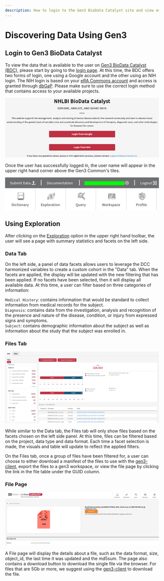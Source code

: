 ```yaml
---
description: How to login to the Gen3 BioData Catalyst site and view available data.
---
```


# Discovering Data Using Gen3

## Login to Gen3 BioData Catalyst

To view the data that is available to the user on [Gen3 BioData Catalyst \(BDC\)](https://gen3.datastage.io/), please start by going to the [login page](https://gen3.datastage.io/login). At this time, the BDC offers two forms of login, one using a Google account and the other using an NIH login. The NIH login is based on your [eRA Commons account](https://public.era.nih.gov/commons/public/login.do) and access is granted through [dbGaP](https://dbgap.ncbi.nlm.nih.gov/aa/wga.cgi). Please make sure to use the correct login method that contains access to your available projects.

![Login page for BDC.](../.gitbook/assets/image.png)

Once the user has successfully logged in, the user name will appear in the upper right hand corner above the Gen3 Common's tiles.

![The user name will appear where the green rectangle is placed.](../.gitbook/assets/screenshot_2020-01-10-https-internalstaging-datastage-io.png)

## Using Exploration

After clicking on the [Exploration](https://internalstaging.datastage.io/explorer) option in the upper right hand toolbar, the user will see a page with summary statistics and facets on the left side.



### Data Tab

On the left side, a panel of data facets allows users to leverage the DCC harmonized variables to create a custom cohort in the "Data" tab. When the facets are applied, the display will be updated with the new filtering that has been applied. If no facets have been selected, then it will display all available data. At this time, a user can filter based on three categories of information:  
   
`Medical History`: contains information that would be standard to collect information from medical records for the subject.  
`Diagnosis`: contains data from the investigation, analysis and recognition of the presence and nature of the disease, condition, or injury from expressed signs and symptoms.  
`Subject`: contains demographic information about the subject as well as information about the study that the subject was enrolled in.

### Files Tab

![The Files Tab page.](../.gitbook/assets/image%20%281%29.png)

While similar to the Data tab, the Files tab will only show files based on the facets chosen on the left side panel. At this time, files can be filtered based on the project, data type and data format. Each time a facet selection is made, the visuals and table will update to reflect the applied filters.

On the Files tab, once a group of files have been filtered for, a user can choose to either download a manifest of the files to use with the [gen3-client](https://gen3.org/resources/user/gen3-client/), export the files to a gen3 workspace, or view the file page by clicking the link in the file table under the GUID column.

### File Page

![An example File page.](../.gitbook/assets/image%20%282%29.png)

A File page will display the details about a file, such as the data format, size, object\_id, the last time it was updated and the md5sum. The page also contains a download button to download the single file via the browser. For files that are 5Gb or more, we suggest using the [gen3-client](https://gen3.org/resources/user/gen3-client/) to download the file.

